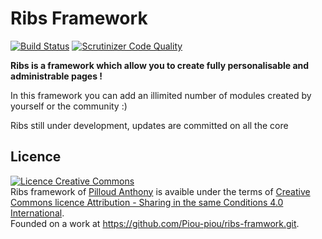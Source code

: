 # Ribs Framework

[![Build Status](https://scrutinizer-ci.com/g/Piou-piou/ribs-framwork/badges/build.png?b=master)](https://scrutinizer-ci.com/g/Piou-piou/ribs-framwork/build-status/master)
[![Scrutinizer Code Quality](https://scrutinizer-ci.com/g/Piou-piou/ribs-framwork/badges/quality-score.png?b=master)](https://scrutinizer-ci.com/g/Piou-piou/ribs-framwork/?branch=master)

**Ribs is a framework which allow you to create fully personalisable and administrable pages !**

In this framework you can add an illimited number of modules created by yourself or the community :)

Ribs still under development, updates are committed on all the core

## Licence
<a rel="license" href="http://creativecommons.org/licenses/by-sa/4.0/"><img alt="Licence Creative Commons" style="border-width:0" src="https://i.creativecommons.org/l/by-sa/4.0/88x31.png" /></a><br /><span xmlns:dct="http://purl.org/dc/terms/" property="dct:title">Ribs framework</span> of <a xmlns:cc="http://creativecommons.org/ns#" href="http://anthony-pilloud.fr" property="cc:attributionName" rel="cc:attributionURL">Pilloud Anthony</a> is avaible under the terms of <a rel="license" href="http://creativecommons.org/licenses/by-sa/4.0/">Creative Commons licence Attribution -  Sharing in the same Conditions 4.0 International</a>.<br />Founded on a work at <a xmlns:dct="http://purl.org/dc/terms/" href="https://github.com/Piou-piou/ribs-framwork.git" rel="dct:source">https://github.com/Piou-piou/ribs-framwork.git</a>.